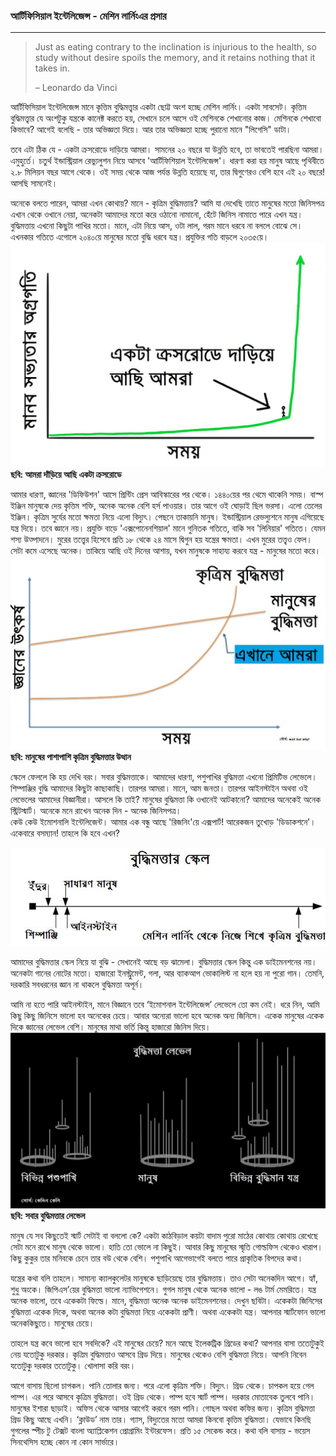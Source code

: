 ### আর্টিফিসিয়াল ইন্টেলিজেন্স - মেশিন লার্নিংএর প্রসার

---

> Just as eating contrary to the inclination is injurious to the health, so study without desire spoils the memory, and it retains nothing that it takes in.
>
> – Leonardo da Vinci

আর্টিফিসিয়াল ইন্টেলিজেন্স মানে কৃত্তিম বুদ্ধিমত্ত্বার একটা ছোট্ট অংশ হচ্ছে মেশিন লার্নিং। একটা সাবসেট। কৃত্তিম বুদ্ধিমত্ত্বার যে অংশটুকু যন্ত্রকে কানেক্ট করতে হয়, সেখানে চলে আসে ওই মেশিনকে শেখানোর কাজ। মেশিনকে শেখাবো কিভাবে? আগেই বলেছি - তার অভিজ্ঞতা দিয়ে। আর তার অভিজ্ঞতা হচ্ছে পুরানো মানে "লিগেসি" ডাটা।

তবে এটা ঠিক যে - একটা ক্রসরোডে দাড়িয়ে আমরা। সামনের ২০ বছরে যা উন্নতি হবে, তা ভাবতেই পারছিনা আমরা। এমুহুর্তে। চতুর্থ ইন্ডাস্ট্রিয়াল রেভ্যুলুশন নিয়ে আসবে 'আর্টিফিশিয়াল ইন্টেলিজেন্স'। ধারণা করা হয় মানুষ আছে পৃথিবীতে ২.৮ মিলিয়ন বছর আগে থেকে। ওই সময় থেকে আজ পর্যন্ত উন্নতি হয়েছে যা, তার দ্বিগুণেরও বেশি হবে এই ২০ বছরে! আসছি সামনেই।

অনেকে বলতে পারেন, আমরা এখন কোথায়? মানে - কৃত্রিম বুদ্ধিমত্তায়? আমি যা দেখেছি তাতে মানুষের মতো জিনিসপত্র এখান থেকে ওখানে নেয়া, অনেকটা আমাদের মতো করে ওঠানো নামানো, হেঁটে জিনিস নামাতে পারে এখন যন্ত্র। বুদ্ধিমত্তায় এখনো কিছুটা পাখির মতো। মানে, এটা নিয়ে আস, ওটা লাল, গরম মানে ধরবে না বললে বোঝে সে। এখনকার গতিতে এগোলে ২০৪০য়ে মানুষের মতো বুদ্ধি ধরবে যন্ত্র। প্রযুক্তির গতি বাড়লে ২০৩৫য়ে।  
![](/assets/cross.jpg)**ছবি: আমরা দাঁড়িয়ে আছি একটা ক্রসরোডে**

আমার ধারণা, জ্ঞানের 'ডিফিউশন' আসে প্রিন্টিং প্রেস আবিস্কারের পর থেকে। ১৪৪০য়ের পর থেমে থাকেনি সময়। বাস্প ইঞ্জিন মানুষকে দেয় কৃত্তিম শক্তি, অনেক অনেক বেশি হর্স পাওয়ার। তার আগে ওই ঘোড়াই ছিল ভরসা। এলো তেলের ইঞ্জিন। কৃত্রিম সুর্যের মতো ক্ষমতা নিয়ে এলো বিদ্যুৎ। পেছনে তাকায়নি মানুষ। ইন্ডাস্ট্রিয়াল রেভল্যুশনে মানুষ এগিয়েছে যন্ত্র দিয়ে। তবে জ্ঞানে নয়। প্রযুক্তি বাড়ে 'এক্সপোনেনশিয়াল' মানে গুনিতক গতিতে, বাকি সব 'লিনিয়ার' গতিতে। যেমন শস্য উত্পাদনে। মুরের তত্ত্বের হিসেবে প্রতি ১৮ থেকে ২৪ মাসে দ্বিগুন হয় যন্ত্রের ক্ষমতা। এখন মুরের তত্ত্বও ফেল। সেটা কমে এসেছে অনেক। তাকিয়ে আছি ওই দিনের আশায়, যখন মানুষকে সাহায্য করবে যন্ত্র - মানুষের মতো করে।![](/assets/diff.jpg)**ছবি: মানুষের পাশাপাশি কৃত্রিম বুদ্ধিমত্তার উত্থান**

স্কেলে ফেললে কি হয় দেখি বরং। সবার বুদ্ধিমত্তাকে। আমাদের ধারণা, পশুপাখির বুদ্ধিমত্তা এখনো প্রিমিটিভ লেভেলে। শিম্পাঞ্জির বুদ্ধি আমাদের কিছুটা কাছাকাছি। তারপর আমরা। মানে, আম জনতা। তারপর আইনস্টাইন অথবা ওই লেভেলের আমাদের বিজ্ঞানীরা। আসলে কি তাই? মানুষের বুদ্ধিমত্তা কি ওখানেই আটকানো? আমাদের অনেকেই অনেক স্ট্রিটস্মার্ট। অনেকে মনে রাখেন অনেক দিন - অনেক জিনিসপত্র।  
কেউ কেউ ইমোশনালি ইন্টেলিজেন্ট। আমার এক বন্ধু আছে 'রিজনিং'য়ে এক্সপার্ট! আরেকজন তুখোড় 'ডিডাকশনে'। একেবারে বসম্যান! তাহলে কি হবে এখন?

![](/assets/scale.jpg)

আমাদের বুদ্ধিমত্তার স্কেল নিয়ে যা বুঝি - সেখানেই আছে বড় ঝামেলা। বুদ্ধিমত্তার স্কেল কিন্তু এক ডাইমেনশনের নয়। অনেকটা গানের নোটের মতো। হাজারো ইনস্ট্রুমেন্ট, গলা, আর ব্যাকআপ ভোকালিস্ট না হলে হয় না পুরো গান। তেমনি, দরকারি সবধরনের জ্ঞান না থাকলে বুদ্ধিমত্তা অপূর্ন।

আমি না হতে পারি আইনস্টাইন, মানে বিজ্ঞানে তবে ‘ইমোশনাল ইন্টেলিজেন্স’ লেভেলে তো কম নেই। ধরে নিন, আমি কিছু কিছু জিনিসে ভালো হব অনেকের চেয়ে। আবার অন্যেরা ভালো হবে অনেক অন্য জিনিসে। একেক মানুষের একেক দিকে জ্ঞানের লেভেল বেশি। মানুষের মাথা ভর্তি কিন্তু হাজারো জিনিস দিয়ে।  
![](/assets/intelligent.jpg)**ছবি: সবার বুদ্ধিমত্তার লেভেল**

মানুষ যে সব কিছুতেই স্মার্ট সেটাই বা বললো কে? একটা কাঠবিড়াল কয়টা বাদাম পুরো মাঠের কোথায় কোথায় রেখেছে সেটা মনে রাখে মানুষ থেকে ভালো। হাতি তো ভোলে না কিছুই। আবার কিছু মানুষের স্মৃতি গোল্ডফিস থেকেও খারাপ। কিছু কুকুর তার মনিবকে চেনে তার বউ থেকে বেশি। পশুপাখি আগেভাগেই বলতে পারে প্রাকৃতিক বিপদের কথা।

যন্ত্রের কথা বলি তাহলে। সামান্য ক্যালকুলেটর মানুষকে ছাড়িয়েছে তার বুদ্ধিমত্তায়। তাও সেটা অনেকদিন আগে। হ্যাঁ, শুধু অংকে। জিপিএস’য়ের বুদ্ধিমত্তা ভালো ন্যাভিগেশনে। গুগল মানুষ থেকে অনেক ভালো - লঙ টার্ম মেমরিতে। যন্ত্র অনেক ভালো, তবে একেকটা ফিল্ডে। মানে, বুদ্ধিমত্তা অনেক অনেক ডাইমেনশনের। দেখুন ছবিটা। একেকটা জিনিসের বুদ্ধিমত্তা একেক দিকে, অথবা অনেক কটা বুদ্ধিমত্তা নিয়ে একেকটা প্রাণী। অথবা একেকটা যন্ত্র। আপনার স্মার্টফোন ভালো অনেককিছুতে। মানুষের চেয়ে।

তাহলে যন্ত্র কবে ভালো হবে সবদিকে? এই মানুষের চেয়ে? মনে আছে ইলেকট্রিক গ্রিডের কথা? আপনার বাসা ততোটুকুই নেয় যতোটুকু দরকার। কৃত্রিম বুদ্ধিমত্তাও আসবে গ্রিড দিয়ে। মানুষের থেকেও বেশি বুদ্ধিমত্তা নিয়ে। আপনি নিবেন যতোটুকু দরকার ততোটুকু। খোলাসা করি বরং।

আগে বাসায় ছিলো চাপকল। পানি তোলার জন্য। পরে এলো কৃত্রিম শক্তি। বিদ্যুৎ। গ্রিড থেকে। চাপকল হয়ে গেল পাম্প। এর পরে আসবে কৃত্রিম বুদ্ধিমত্তা। ওই গ্রিড থেকে। পাম্প হবে স্মার্ট পাম্প। দরকার মোতাবেক তুলবে পানি। মানুষের ইশারা ছাড়াই। অফিস থেকে আসার আগেই করবে গরম পানি। গোছল অথবা কফির জন্য। কৃত্রিম বুদ্ধিমত্তা গ্রিড কিছু আছে এখনি। ‘ক্লাউড’ নাম তার। গ্যাস, বিদ্যুতের মতো আমরা কিনবো কৃত্তিম বুদ্ধিমত্তা। যেভাবে কিনছি গুগলের স্পীচ টু টেক্সট বাংলা অ্যাপ্লিকেশন প্রোগ্রামিং ইন্টারফেস। প্রতি ১৫ সেকেন্ড করে। কথা বলি বাসায় - ভয়েস সিনথেসিস হচ্ছে কোন না কোন সার্ভারে। 

### 



